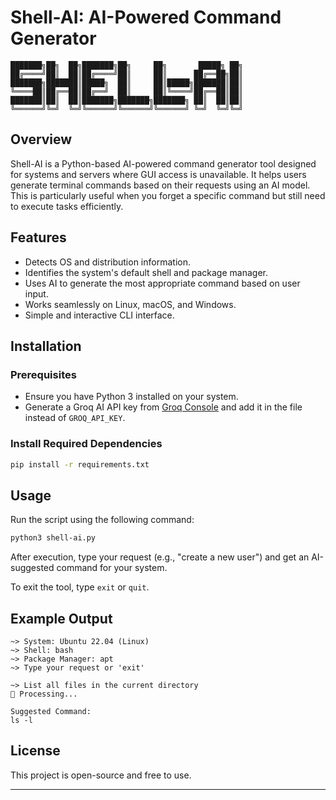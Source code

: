 # Shell-AI: AI-Powered Command Generator

```
███████╗██╗  ██╗███████╗██╗     ██╗       █████╗ ██╗
██╔════╝██║  ██║██╔════╝██║     ██║      ██╔══██╗██║
███████╗███████║█████╗  ██║     ██║█████╗███████║██║
╚════██║██╔══██║██╔══╝  ██║     ██║╚════╝██╔══██║██║
███████║██║  ██║███████╗███████╗███████╗ ██║  ██║██║
╚══════╝╚═╝  ╚═╝╚══════╝╚══════╝╚══════╝ ╚═╝  ╚═╝╚═╝
```

## Overview
Shell-AI is a Python-based AI-powered command generator tool designed for systems and servers where GUI access is unavailable. It helps users generate terminal commands based on their requests using an AI model. This is particularly useful when you forget a specific command but still need to execute tasks efficiently.

## Features
- Detects OS and distribution information.
- Identifies the system's default shell and package manager.
- Uses AI to generate the most appropriate command based on user input.
- Works seamlessly on Linux, macOS, and Windows.
- Simple and interactive CLI interface.

## Installation
### Prerequisites
- Ensure you have Python 3 installed on your system.
- Generate a Groq AI API key from [Groq Console](https://console.groq.com/keys) and add it in the file instead of `GROQ_API_KEY`.

### Install Required Dependencies
```bash
pip install -r requirements.txt
```

## Usage
Run the script using the following command:
```bash
python3 shell-ai.py
```
After execution, type your request (e.g., "create a new user") and get an AI-suggested command for your system.

To exit the tool, type `exit` or `quit`.

## Example Output
```
~> System: Ubuntu 22.04 (Linux)
~> Shell: bash
~> Package Manager: apt
~> Type your request or 'exit'

~> List all files in the current directory
🧠 Processing...

Suggested Command:
ls -l
```

## License
This project is open-source and free to use.

---

